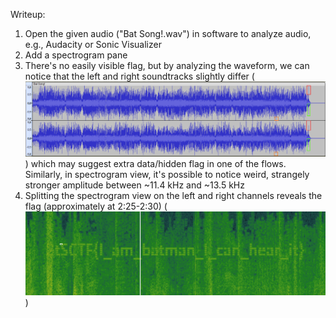 Writeup:
1. Open the given audio ("Bat Song!.wav") in software to analyze audio, e.g., Audacity or Sonic Visualizer
2. Add a spectrogram pane
3. There's no easily visible flag, but by analyzing the waveform, we can notice that the left and right soundtracks slightly differ (![Example nr 1](images/example_1.png)) which may suggest extra data/hidden flag in one of the flows. Similarly, in spectrogram view, it's possible to notice weird, strangely stronger amplitude between ~11.4 kHz and ~13.5 kHz
4. Splitting the spectrogram view on the left and right channels reveals the flag (approximately at 2:25-2:30) (![Example nr 2](images/example_2.png))